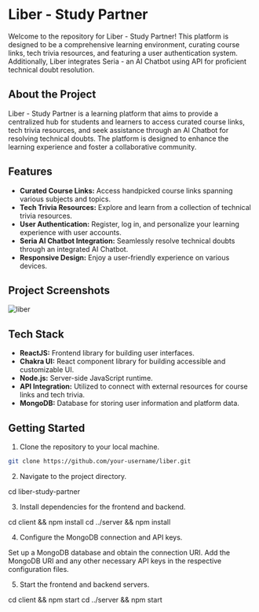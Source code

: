 # Liber - Study Partner

Welcome to the repository for Liber - Study Partner! This platform is designed to be a comprehensive learning environment, curating course links, tech trivia resources, and featuring a user authentication system. Additionally, Liber integrates Seria - an AI Chatbot using API for proficient technical doubt resolution.

## About the Project

Liber - Study Partner is a learning platform that aims to provide a centralized hub for students and learners to access curated course links, tech trivia resources, and seek assistance through an AI Chatbot for resolving technical doubts. The platform is designed to enhance the learning experience and foster a collaborative community.

## Features

- **Curated Course Links:** Access handpicked course links spanning various subjects and topics.
- **Tech Trivia Resources:** Explore and learn from a collection of technical trivia resources.
- **User Authentication:** Register, log in, and personalize your learning experience with user accounts.
- **Seria AI Chatbot Integration:** Seamlessly resolve technical doubts through an integrated AI Chatbot.
- **Responsive Design:** Enjoy a user-friendly experience on various devices.

## Project Screenshots

![liber](https://github.com/anushka-srivastava22/my-portfolio/assets/67271376/d7009d87-d11d-441d-82b1-d189e05cf81b)

## Tech Stack

- **ReactJS:** Frontend library for building user interfaces.
- **Chakra UI:** React component library for building accessible and customizable UI.
- **Node.js:** Server-side JavaScript runtime.
- **API Integration:** Utilized to connect with external resources for course links and tech trivia.
- **MongoDB:** Database for storing user information and platform data.

## Getting Started

1. Clone the repository to your local machine.

```bash
git clone https://github.com/your-username/liber.git
```

2. Navigate to the project directory.

  cd liber-study-partner

3. Install dependencies for the frontend and backend.

  cd client && npm install
  cd ../server && npm install

4. Configure the MongoDB connection and API keys.

  Set up a MongoDB database and obtain the connection URI.
  Add the MongoDB URI and any other necessary API keys in the respective configuration files.
  
5. Start the frontend and backend servers.

  cd client && npm start
  cd ../server && npm start
